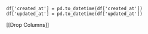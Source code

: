 	
	df['created_at'] = pd.to_datetime(df['created_at'])
	df['updated_at'] = pd.to_datetime(df['updated_at'])

[[Drop Columns]]